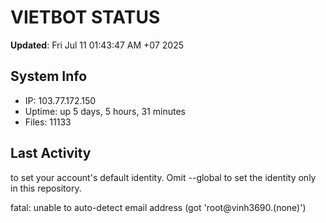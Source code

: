 # VIETBOT STATUS
**Updated**: Fri Jul 11 01:43:47 AM +07 2025

## System Info
- IP: 103.77.172.150
- Uptime: up 5 days, 5 hours, 31 minutes
- Files: 11133

## Last Activity

to set your account's default identity.
Omit --global to set the identity only in this repository.

fatal: unable to auto-detect email address (got 'root@vinh3690.(none)')
